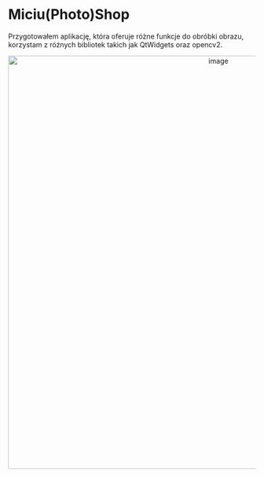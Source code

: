 # Miciu(Photo)Shop
Przygotowałem aplikację, która oferuje różne funkcje do obróbki obrazu, korzystam z różnych bibliotek takich jak QtWidgets oraz opencv2.

<p align="center">
  <img width="840" alt="image" src="https://github.com/user-attachments/assets/3a44acb3-de05-41a2-998e-ea6fc2154ce9">
